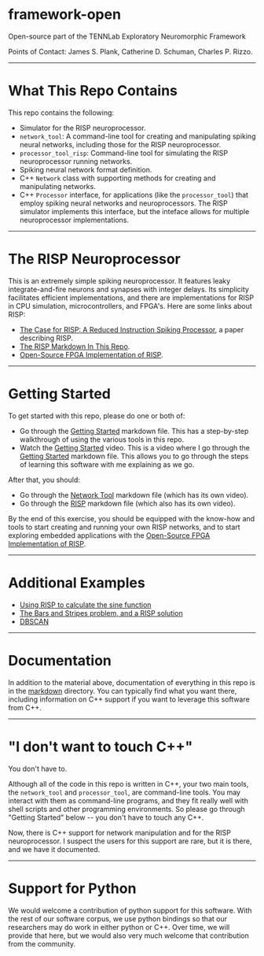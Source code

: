 # framework-open

Open-source part of the TENNLab Exploratory Neuromorphic Framework

Points of Contact: James S. Plank, Catherine D. Schuman, Charles P. Rizzo.

-----------------
# What This Repo Contains

This repo contains the following:

- Simulator for the RISP neuroprocessor.
- `network_tool`: A command-line tool for creating and manipulating spiking neural networks,
  including those for the RISP neuroprocessor.
- `processor_tool_risp`: Command-line tool for simulating the RISP neuroprocessor running networks.
- Spiking neural network format definition.
- C++ `Network` class with supporting methods for creating and manipulating networks.
- C++ `Processor` interface, for applications (like the `processor_tool`) that employ spiking
  neural networks and neuroprocessors.  The RISP simulator implements this interface, but the
  inteface allows for multiple neuroprocessor implementations.

-----------------
# The RISP Neuroprocessor

This is an extremely simple spiking neuroprocessor.  It features leaky integrate-and-fire
neurons and synapses with integer delays.  Its simplicity facilitates efficient implementations,
and there are implementations for RISP in CPU simulation, microcontrollers, and FPGA's.
Here are some links about RISP:

- [The Case for RISP: A Reduced Instruction Spiking Processor](https://neuromorphic.eecs.utk.edu/publications/2022-06-29-the-case-for-risp-a-reduced-instruction-spiking-processor/), a paper describing RISP.
- [The RISP Markdown In This Repo](markdown/risp.md).
- [Open-Source FPGA Implementation of RISP](https://github.com/TENNLab-UTK/fpga).

-----------------
# Getting Started

To get started with this repo, please do one or both of:

- Go through the [Getting Started](markdown/getting_started.md) markdown file.  This has
  a step-by-step walkthrough of using the various tools in this repo.
- Watch the [Getting Started](https://youtu.be/xDIwA5ie15E) video.  This is a video where I go through the 
  [Getting Started](markdown/getting_started.md) markdown file.  This allows you to go through
  the steps of learning this software with me explaining as we go.

After that, you should:

- Go through the [Network Tool](markdown/network_tool.md) markdown file (which has its own video).
- Go through the [RISP](markdown/risp.md) markdown file (which also has its own video). 

By the end of this exercise, you should be equipped with the know-how and tools to start creating
and running your own RISP networks, and to start exploring embedded applications with the
[Open-Source FPGA Implementation of RISP](https://github.com/TENNLab-UTK/fpga).


-----------------
# Additional Examples

- [Using RISP to calculate the sine function](markdown/sine_example.md)
- [The Bars and Stripes problem, and a RISP solution](markdown/bars_stripes.md)
- [DBSCAN](https://github.com/TENNLab-UTK/dbscan)

-----------------
# Documentation

In addition to the material above, 
documentation of everything in this repo is in the [markdown](markdown) directory.
You can typically find what you want there, including information on C++ support if you
want to leverage this software from C++.

-----------------
# "I don't want to touch C++"

You don't have to.  

Although all of the code in this repo is written in C++, your two main tools,
the `network_tool` and `processor_tool`, are command-line tools.  You may interact with them as
command-line programs, and they fit really well with shell scripts and other programming
environments.  So please go through "Getting Started" below -- you don't have to touch any C++.

Now, there is C++ support for network manipulation and for the RISP neuroprocessor.  I suspect
the users for this support are rare, but it is there, and we have it documented.

-----------------
# Support for Python

We would welcome a contribution of python support for this software.
With the rest of our software corpus, we use python bindings so that our researchers may
do work in either python or C++.  Over time, we will provide that here, but we would also
very much welcome that contribution from the community.
